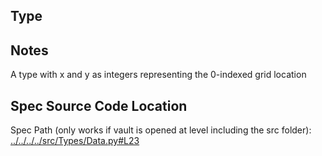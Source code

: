 ## Type

## Notes

A type with x and y as integers representing the 0-indexed grid location
## Spec Source Code Location

Spec Path (only works if vault is opened at level including the src folder): [../../../../src/Types/Data.py#L23](../../../../src/Types/Data.py#L23)

